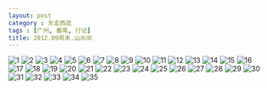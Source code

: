 ```yaml
---
layout: post
category : 东走西逛
tags : [广州, 番禺, 行记]
title: 2012.09周末.山水间
---
```



<img src="http://pic.yupoo.com/myhut_v/Ci3Ma2Kp/medium.jpg" alt="1"/>

<img src="http://pic.yupoo.com/myhut_v/Ci3M9WMr/medium.jpg" alt="2"/>

<img src="http://pic.yupoo.com/myhut_v/Ci3Ma7Qc/medium.jpg" alt="3"/>

<img src="http://pic.yupoo.com/myhut_v/Ci3MajBA/medium.jpg" alt="4"/>

<img src="http://pic.yupoo.com/myhut_v/Ci3MayXh/medium.jpg" alt="5"/>

<img src="http://pic.yupoo.com/myhut_v/Ci3MaMll/medium.jpg" alt="6"/>

<img src="http://pic.yupoo.com/myhut_v/Ci3MaJwE/medium.jpg" alt="7"/>

<img src="http://pic.yupoo.com/myhut_v/Ci3MaTCX/medium.jpg" alt="8"/>

<img src="http://pic.yupoo.com/myhut_v/Ci3Mbdrr/medium.jpg" alt="9"/>

<img src="http://pic.yupoo.com/myhut_v/Ci3MbA8k/medium.jpg" alt="10"/>

<img src="http://pic.yupoo.com/myhut_v/Ci3MbvtL/medium.jpg" alt="11"/>

<img src="http://pic.yupoo.com/myhut_v/Ci3MbJFT/medium.jpg" alt="12"/>

<img src="http://pic.yupoo.com/myhut_v/Ci3MbMVD/medium.jpg" alt="13"/>

<img src="http://pic.yupoo.com/myhut_v/Ci3MbYBL/medium.jpg" alt="14"/>

<img src="http://pic.yupoo.com/myhut_v/Ci3McjJF/medium.jpg" alt="15"/>

<img src="http://pic.yupoo.com/myhut_v/Ci3McwKh/medium.jpg" alt="16"/>

<img src="http://pic.yupoo.com/myhut_v/Ci3McTjX/medium.jpg" alt="17"/>

<img src="http://pic.yupoo.com/myhut_v/Ci3Md7gr/medium.jpg" alt="18"/>

<img src="http://pic.yupoo.com/myhut_v/Ci3Md0qe/medium.jpg" alt="19"/>


<img src="http://pic.yupoo.com/myhut_v/Ci3Md7KH/medium.jpg" alt="20"/>

<img src="http://pic.yupoo.com/myhut_v/Ci3Mda0L/medium.jpg" alt="21"/>

<img src="http://pic.yupoo.com/myhut_v/Ci3MdHR0/medium.jpg" alt="22"/>

<img src="http://pic.yupoo.com/myhut_v/Ci3Mdz3J/medium.jpg" alt="23"/>

<img src="http://pic.yupoo.com/myhut_v/Ci3MdYb6/medium.jpg" alt="24"/>

<img src="http://pic.yupoo.com/myhut_v/Ci3MdVPe/medium.jpg" alt="25"/>

<img src="http://pic.yupoo.com/myhut_v/Ci3Mek5J/medium.jpg" alt="26"/>

<img src="http://pic.yupoo.com/myhut_v/Ci3MemtM/medium.jpg" alt="27"/>

<img src="http://pic.yupoo.com/myhut_v/Ci3MemvY/medium.jpg" alt="28"/>

<img src="http://pic.yupoo.com/myhut_v/Ci3MeBIy/medium.jpg" alt="29"/>


<img src="http://pic.yupoo.com/myhut_v/Ci3MeCHD/medium.jpg" alt="30"/>

<img src="http://pic.yupoo.com/myhut_v/Ci3MeRP0/medium.jpg" alt="31"/>

<img src="http://pic.yupoo.com/myhut_v/Ci3MeTPv/medium.jpg" alt="32"/>

<img src="http://pic.yupoo.com/myhut_v/Ci3MfgXD/medium.jpg" alt="33"/>

<img src="http://pic.yupoo.com/myhut_v/Ci3MfmaK/medium.jpg" alt="34"/>

<img src="http://pic.yupoo.com/myhut_v/Ci3Mft0z/medium.jpg" alt="35"/>


        


        
